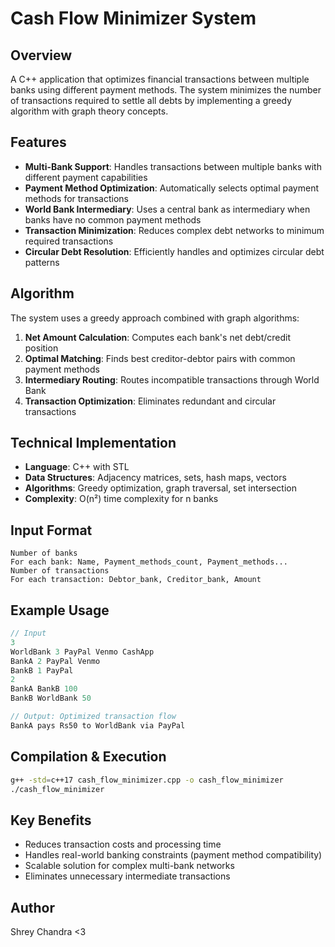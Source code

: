 # Cash Flow Minimizer System

## Overview
A C++ application that optimizes financial transactions between multiple banks using different payment methods. The system minimizes the number of transactions required to settle all debts by implementing a greedy algorithm with graph theory concepts.

## Features
- **Multi-Bank Support**: Handles transactions between multiple banks with different payment capabilities
- **Payment Method Optimization**: Automatically selects optimal payment methods for transactions
- **World Bank Intermediary**: Uses a central bank as intermediary when banks have no common payment methods
- **Transaction Minimization**: Reduces complex debt networks to minimum required transactions
- **Circular Debt Resolution**: Efficiently handles and optimizes circular debt patterns

## Algorithm
The system uses a greedy approach combined with graph algorithms:
1. **Net Amount Calculation**: Computes each bank's net debt/credit position
2. **Optimal Matching**: Finds best creditor-debtor pairs with common payment methods
3. **Intermediary Routing**: Routes incompatible transactions through World Bank
4. **Transaction Optimization**: Eliminates redundant and circular transactions

## Technical Implementation
- **Language**: C++ with STL
- **Data Structures**: Adjacency matrices, sets, hash maps, vectors
- **Algorithms**: Greedy optimization, graph traversal, set intersection
- **Complexity**: O(n²) time complexity for n banks

## Input Format
```
Number of banks
For each bank: Name, Payment_methods_count, Payment_methods...
Number of transactions
For each transaction: Debtor_bank, Creditor_bank, Amount
```

## Example Usage
```cpp
// Input
3
WorldBank 3 PayPal Venmo CashApp
BankA 2 PayPal Venmo  
BankB 1 PayPal
2
BankA BankB 100
BankB WorldBank 50

// Output: Optimized transaction flow
BankA pays Rs50 to WorldBank via PayPal
```

## Compilation & Execution
```bash
g++ -std=c++17 cash_flow_minimizer.cpp -o cash_flow_minimizer
./cash_flow_minimizer
```

## Key Benefits
- Reduces transaction costs and processing time
- Handles real-world banking constraints (payment method compatibility)
- Scalable solution for complex multi-bank networks
- Eliminates unnecessary intermediate transactions



## Author
Shrey Chandra
<3
